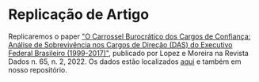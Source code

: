 # Replicação de Artigo

Replicaremos o paper ["O Carrossel Burocrático dos Cargos de Confiança: Análise de Sobrevivência nos Cargos de Direção (DAS) do Executivo Federal Brasileiro (1999-2017)"](https://www.scielo.br/j/dados/a/S58Z5hqbGg38k4C4jMrSkMz/?lang=pt), publicado por Lopez e Moreira na Revista Dados n. 65, n. 2, 2022. Os dados estão localizados [aqui](https://dataverse.harvard.edu/dataset.xhtml?persistentId=doi:10.7910/DVN/RZO69L) e também em nosso repositório. 
